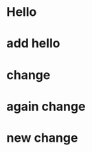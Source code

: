 <!-- # my-first-website
hello -->
<!DOCTYPE html>
<html lang="en">
<head>
    <meta charset="UTF-8">
    <meta http-equiv="X-UA-Compatible" content="IE=edge">
    <meta name="viewport" content="width=device-width, initial-scale=1.0">
    <title>Document</title>
</head>
<body>
    <h1>Hello</h1>
    <h1>add hello</h1>
    <h1>change</h1>
    <h1>again change</h1>
    <h1>new change</h1>
</body>
</html>
